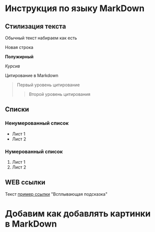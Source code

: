 # Инструкция по языку MarkDown

## Стилизация текста

Обычный текст набираем как есть

Новая строка

**Полужирный**

*Курсив*


Цитирование в Markdown
> Первый уровень цитирование
>> Второй уровень цитирования

## Списки
### Ненумерованный список
* Лист 1
* Лист 2

### Нумерованный список
1. Лист 1
2. Лист 2

## WEB ссылки
Текст [пример ссылки](http.example.com) "Всплывающая подсказка"

# Добавим как добавлять картинки в MarkDown